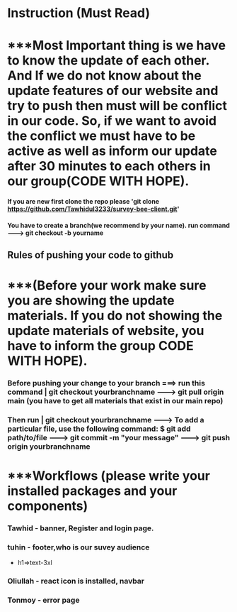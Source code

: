 # Instruction (Must Read)

# \*\*\*Most Important thing is we have to know the update of each other. And If we do not know about the update features of our website and try to push then must will be conflict in our code. So, if we want to avoid the conflict we must have to be active as well as inform our update after 30 minutes to each others in our group(CODE WITH HOPE).

#### If you are new first clone the repo please 'git clone https://github.com/Tawhidul3233/survey-bee-client.git'

#### You have to create a branch(we recommend by your name). run command ---> git checkout -b yourname

## Rules of pushing your code to github

# \*\*\*(Before your work make sure you are showing the update materials. If you do not showing the update materials of website, you have to inform the group CODE WITH HOPE).

### Before pushing your change to your branch ===> run this command | git checkout yourbranchname ---> git pull origin main (you have to get all materials that exist in our main repo)

### Then run | git checkout yourbranchname ---> To add a particular file, use the following command: $ git add path/to/file ---> git commit -m "your message" ---> git push origin yourbranchname

# \*\*\*Workflows (please write your installed packages and your components)

### Tawhid - banner, Register and login page.

### tuhin - footer,who is our suvey audience

- h1=>text-3xl

### Oliullah - react icon is installed, navbar

### Tonmoy - error page
